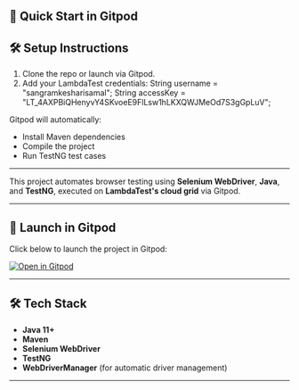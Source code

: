 ## 🚀 Quick Start in Gitpod


## 🛠️ Setup Instructions

1. Clone the repo or launch via Gitpod.
2. Add your LambdaTest credentials:
   String username = "sangramkesharisamal";
   String accessKey = "LT_4AXPBiQHenyvY4SKvoeE9FlLsw1hLKXQWJMeOd7S3gGpLuV";


Gitpod will automatically:
- Install Maven dependencies
- Compile the project
- Run TestNG test cases

---

This project automates browser testing using **Selenium WebDriver**, **Java**, and **TestNG**, executed on **LambdaTest's cloud grid** via Gitpod.

---

## 🚀 Launch in Gitpod

Click below to launch the project in Gitpod:

[![Open in Gitpod](https://gitpod.io/button/open-in-gitpod.svg)](https://gitpod.io/#https://github.com/Sangram-keshari/LambdaTest-Certifications)


---


## 🛠️ Tech Stack

- **Java 11+**
- **Maven**
- **Selenium WebDriver**
- **TestNG**
- **WebDriverManager** (for automatic driver management)

---
